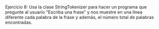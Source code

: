 Ejercicio 8: Usa la clase StringTokenizer para hacer un programa que pregunte al usuario
"Escriba una frase" y nos muestre en una línea diferente cada palabra de la frase y además, el
número total de palabras encontradas.
